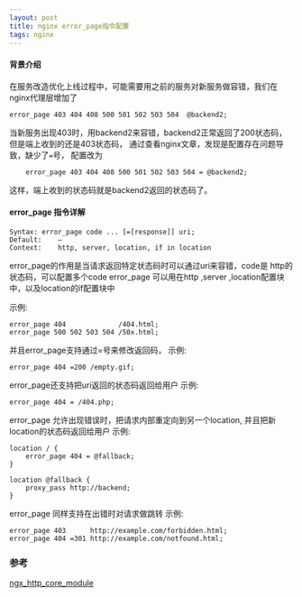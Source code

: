 ```yaml
---
layout: post
title: nginx error_page指令配置
tags: nginx
---
```


#### 背景介绍
在服务改造优化上线过程中，可能需要用之前的服务对新服务做容错，我们在nginx代理层增加了

```
error_page 403 404 408 500 501 502 503 504  @backend2;

```

当新服务出现403时，用backend2来容错，backend2正常返回了200状态码，但是端上收到的还是403状态码，
通过查看nginx文章，发现是配置存在问题导致，缺少了`=`号，
配置改为

```
    error_page 403 404 408 500 501 502 503 504 = @backend2;

```
这样，端上收到的状态码就是backend2返回的状态码了。

#### error_page 指令详解

```
Syntax: error_page code ... [=[response]] uri;
Default:    —
Context:    http, server, location, if in location
```
error_page的作用是当请求返回特定状态码时可以通过uri来容错，code是 http的状态码，可以配置多个code
error_page 可以用在http ,server ,location配置块中，以及location的if配置块中

示例:

```
error_page 404             /404.html;
error_page 500 502 503 504 /50x.html;
```

并且error_page支持通过=号来修改返回码，
示例:
```
error_page 404 =200 /empty.gif;
```
error_page还支持把uri返回的状态码返回给用户
示例:
```
error_page 404 = /404.php;
```

error_page 允许出现错误时，把请求内部重定向到另一个location, 并且把新location的状态码返回给用户
示例:
```
location / {
    error_page 404 = @fallback;
}

location @fallback {
    proxy_pass http://backend;
}
```

error_page 同样支持在出错时对请求做跳转
示例:
```
error_page 403      http://example.com/forbidden.html;
error_page 404 =301 http://example.com/notfound.html;
```

### 参考
[ngx_http_core_module](http://nginx.org/en/docs/http/ngx_http_core_module.html#error_page)
